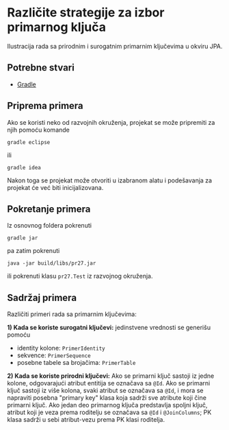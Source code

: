 # Različite strategije za izbor primarnog ključa

Ilustracija rada sa prirodnim i surogatnim primarnim ključevima u okviru JPA.

## Potrebne stvari

* [Gradle](https://gradle.org)

## Priprema primera

Ako se koristi neko od razvojnih okruženja, projekat se može pripremiti 
za njih pomoću komande

`gradle eclipse`

ili 

`gradle idea`

Nakon toga se projekat može otvoriti u izabranom alatu i podešavanja za 
projekat će već biti inicijalizovana.

## Pokretanje primera

Iz osnovnog foldera pokrenuti

`gradle jar`

pa zatim pokrenuti

`java -jar build/libs/pr27.jar`

ili pokrenuti klasu `pr27.Test` iz razvojnog okruženja.

## Sadržaj primera

Različiti primeri rada sa primarnim ključevima:

**1) Kada se koriste surogatni ključevi:** jedinstvene vrednosti se generišu pomoću
 * identity kolone: `PrimerIdentity`
 * sekvence: `PrimerSequence`
 * posebne tabele sa brojačima: `PrimerTable`
   
**2) Kada se koriste prirodni ključevi:**
Ako se primarni ključ sastoji iz jedne kolone, odgovarajući atribut entitija se
označava sa `@Id`. Ako se primarni ključ sastoji iz više kolona, svaki atribut se
označava sa `@Id`, i mora se napraviti posebna "primary key" klasa koja sadrži sve
atribute koji čine primarni ključ. Ako jedan deo primarnog ključa predstavlja 
spoljni ključ, atribut koji je veza prema roditelju se označava sa `@Id` i 
`@JoinColumns`; PK klasa sadrži u sebi atribut-vezu prema PK klasi roditelja.

